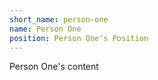 ```yaml
---
short_name: person-one
name: Person One
position: Person One's Position
---
```


Person One's content